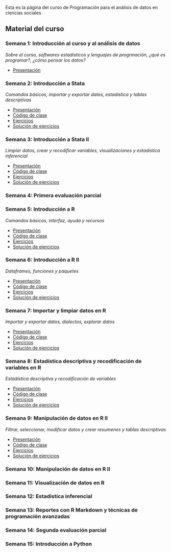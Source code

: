 
Esta es la página del curso de Programación para el análisis de datos en ciencias sociales

## Material del curso

### Semana 1: Introducción al curso y al análisis de datos
*Sobre el curso, softwares estadísticos y lenguajes de progrmación, ¿qué es programar?, ¿cómo pensar los datos?*
- [Presentación](/general/semana-1.html)

### Semana 2: Introducción a Stata
*Comandos básicos, importar y exportar datos, estadística y tablas descriptivas*
- [Presentación](/stata/semana-2.html)
- [Código de clase](/do-files/clase-semana-2.do)
- [Ejercicios](/do-files/ej-semana-2.do)
- [Solución de ejercicios](/do-files/soluciones-semana-2.do)

### Semana 3: Introducción a Stata II
*Limpiar datos, crear y recodificar variables, visualizaciones y estadística inferencial*
- [Presentación](/stata/semana-3.html)
- [Código de clase](/do-files/clase-semana-3.do)
- [Ejercicios](/do-files/ej-semana-3.do)
- [Solución de ejercicios](/do-files/soluciones-semana-3.do)

### Semana 4: Primera evaluación parcial

### Semana 5: Introducción a R
*Comandos básicos, interfaz, ayuda y recursos*
- [Presentación](/r/semana-5.html)
- [Código de clase](/scripts/semana_5_codigo.R)
- [Ejercicios](/scripts/semana_5_ej.R)
- [Solución de ejercicios](/scripts/semana_5_ej_sol.R)

### Semana 6: Introducción a R II
*Dataframes, funciones y paquetes*
- [Presentación](/r/semana-6.html)
- [Código de clase](/scripts/semana_6_codigo.R)
- [Ejercicios](/scripts/semana_6_ej.R)
- [Solución de ejercicios](/scripts/semana_6_ej_sol.R)

### Semana 7: Importar y limpiar datos en R
*Importar y exportar datos, dialectos, explorar datos*
- [Presentación](/r/semana-7.html)
- [Código de clase](/scripts/semana_7_codigo.R)
- [Ejercicios](/scripts/semana_7_ej.R)
- [Solución de ejercicios](/scripts/semana_7_ej_sol.R)

### Semana 8: Estadística descriptiva y recodificación de variables en R
*Estadística descriptiva y recodificación de variables*
- [Presentación](/r/semana-8.html)
- [Código de clase](/scripts/semana_8_codigo.R)
- [Ejercicios](/scripts/semana_8_ej.R)
- [Solución de ejercicios](/scripts/semana_8_ej_sol.R)

### Semana 9: Manipulación de datos en R II
*Filtrar, seleccionar, modificar datos y crear resumenes y tablas descriptivas*
- [Presentación](/r/semana-9.html)
- [Código de clase](/scripts/semana_9_codigo.R)
- [Ejercicios](/scripts/semana_9_ej.R)
- [Solución de ejercicios](/scripts/semana_9_ej_sol.R)

### Semana 10: Manipulación de datos en R II

### Semana 11: Visualización de datos en R

### Semana 12: Estadística inferencial

### Semana 13: Reportes con R Markdown y técnicas de programación avanzadas

### Semana 14: Segunda evaluación parcial

### Semana 15: Introducción a Python






